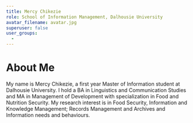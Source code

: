 ```yaml
---
title: Mercy Chikezie
role: School of Information Management, Dalhousie University
avatar_filename: avatar.jpg
superuser: false
user_groups: 
  - 
---
```


# About Me

My name is Mercy Chikezie, a first year Master of Information student at Dalhousie University. I hold a BA in Linguistics and Communication Studies and MA in Management of Development with specialization in Food and Nutrition Security. My research interest is in Food Security, Information and Knowledge Management; Records Management and Archives and Information needs and behaviours.
